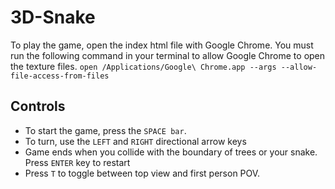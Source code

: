 # 3D-Snake

To play the game, open the index html file with Google Chrome. You must run the following command in your terminal to allow Google Chrome to open the texture files.
`open /Applications/Google\ Chrome.app --args --allow-file-access-from-files`

## Controls
+ To start the game, press the `SPACE bar`.
+ To turn, use the `LEFT` and `RIGHT` directional arrow keys
+ Game ends when you collide with the boundary of trees or your snake. Press `ENTER` key to restart
+ Press `T` to toggle between top view and first person POV.
